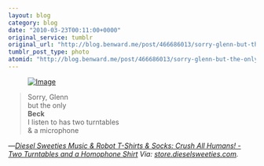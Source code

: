 ```yaml
---
layout: blog
category: blog
date: "2010-03-23T00:11:00+0000"
original_service: tumblr
original_url: "http://blog.benward.me/post/466686013/sorry-glenn-but-the-only-beck-i"
tumblr_post_type: photo
atomid: "http://blog.benward.me/post/466686013/sorry-glenn-but-the-only-beck-i"
---
```

<figure class="photo">
  <a href="http://store.dieselsweeties.com/products/two-turntables-and-a-homophone-shirt"><img src="http://benward.me/res/tumblr/media/466686013/0.jpg" alt="Image"></a>
</figure>

> Sorry, Glenn  
> but the only  
> **Beck**  
> I listen to has
> two turntables  
> & a microphone

—<cite><a href="http://store.dieselsweeties.com/products/two-turntables-and-a-homophone-shirt">Diesel Sweeties Music & Robot T-Shirts & Socks: Crush All Humans! - Two Turntables and a Homophone Shirt</a>
Via: [store.dieselsweeties.com](http://store.dieselsweeties.com/products/two-turntables-and-a-homophone-shirt).